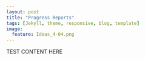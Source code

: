 ```yaml
---
layout: post
title: "Progress Reports"
tags: [Jekyll, theme, responsive, blog, template]
image:
  feature: Ideas_4-04.png
---
```


TEST CONTENT HERE
